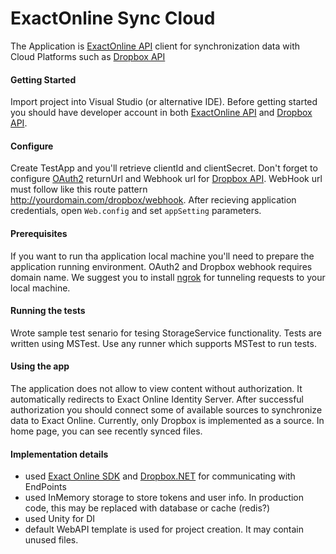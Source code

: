 # ExactOnline Sync Cloud

The Application is [ExactOnline API](https://start.exactonline.co.uk) client for synchronization data with Cloud Platforms such as [Dropbox API](https://www.dropbox.com/developers)

#### Getting Started

Import project into Visual Studio (or alternative IDE). Before getting started you should have developer account in both [ExactOnline API](https://start.exactonline.co.uk) and [Dropbox API](https://www.dropbox.com/developers).

#### Configure

Create TestApp and you'll retrieve clientId and clientSecret. Don't forget to configure [OAuth2](https://developers.exactonline.com/#OAuth/EOL_OAuth-Dev-Authorization.htm%3FTocPath%3DAuthorization%2520(OAuth2)%7C_____0) returnUrl and Webhook url for [Dropbox API](https://www.dropbox.com/developers). WebHook url must follow like this route pattern http://yourdomain.com/dropbox/webhook. After recieving application credentials, open `Web.config` and set `appSetting` parameters.

#### Prerequisites 

If you want to run tha application local machine you'll need to prepare the application running environment. OAuth2 and Dropbox webhook requires domain name. We suggest you to install [ngrok](http://ngrok.io/) for tunneling requests to your local machine.

#### Running the tests 

Wrote sample test senario for tesing StorageService functionality.
Tests are written using MSTest. Use any runner which supports MSTest to run tests.

#### Using the app

The application does not allow to view content without authorization. It automatically redirects to Exact Online Identity Server.
After successful authorization you should connect some of available sources to synchronize data to Exact Online. Currently, only Dropbox is implemented as a source.
In home page, you can see recently synced files.

#### Implementation details

- used [Exact Online SDK](https://github.com/exactonline/exactonline-api-dotnet-client) and [Dropbox.NET](https://github.com/dropbox/dropbox-sdk-dotnet) for communicating with EndPoints
- used InMemory storage to store tokens and user info. In production code, this may be replaced with database or cache (redis?)
- used Unity for DI
- default WebAPI template is used for project creation. It may contain unused files.
